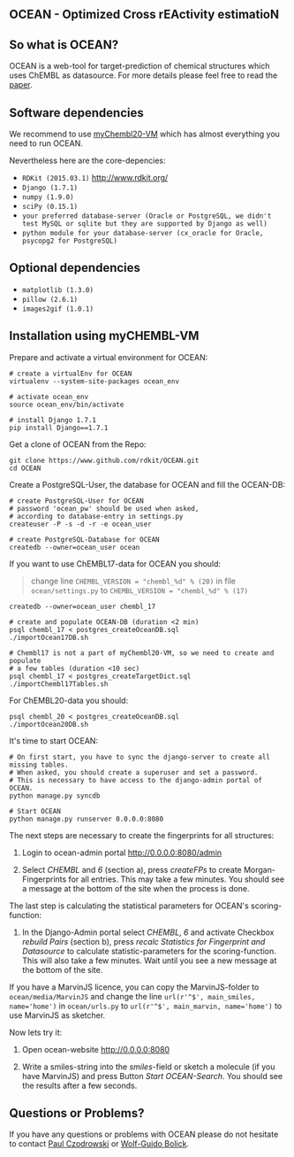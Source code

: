 OCEAN - Optimized Cross rEActivity estimatioN
--------

So what is OCEAN?
--------
OCEAN is a web-tool for target-prediction of chemical structures which uses ChEMBL as datasource.
For more details please feel free to read the [paper](http://dx.doi.org/10.1021/acs.jcim.6b00067).

Software dependencies
--------

We recommend to use [myChembl20-VM](http://chembl.blogspot.de/2015/07/mychembl-20-has-landed.html) which has almost everything you need to run OCEAN.

Nevertheless here are the core-depencies:

* `RDKit (2015.03.1)` http://www.rdkit.org/
* `Django (1.7.1)`
* `numpy (1.9.0)`
* `sciPy (0.15.1)`
* `your preferred database-server (Oracle or PostgreSQL, we didn't test MySQL or sqlite but they are supported by Django as well)`
* `python module for your database-server (cx_oracle for Oracle, psycopg2 for PostgreSQL)`

Optional dependencies
--------

* `matplotlib (1.3.0)`
* `pillow (2.6.1)`
* `images2gif (1.0.1)`

Installation using myCHEMBL-VM
--------
Prepare and activate a virtual environment for OCEAN:
```
# create a virtualEnv for OCEAN
virtualenv --system-site-packages ocean_env

# activate ocean_env
source ocean_env/bin/activate

# install Django 1.7.1
pip install Django==1.7.1
```
Get a clone of OCEAN from the Repo:
```
git clone https://www.github.com/rdkit/OCEAN.git
cd OCEAN
```
Create a PostgreSQL-User, the database for OCEAN and fill the OCEAN-DB:
```
# create PostgreSQL-User for OCEAN
# password 'ocean_pw' should be used when asked,
# according to database-entry in settings.py
createuser -P -s -d -r -e ocean_user

# create PostgreSQL-Database for OCEAN
createdb --owner=ocean_user ocean
```
If you want to use ChEMBL17-data for OCEAN you should:


>change line `CHEMBL_VERSION = "chembl_%d" % (20)` in file `ocean/settings.py` to `CHEMBL_VERSION = "chembl_%d" % (17)`

```
createdb --owner=ocean_user chembl_17

# create and populate OCEAN-DB (duration <2 min)
psql chembl_17 < postgres_createOceanDB.sql
./importOcean17DB.sh

# Chembl17 is not a part of myChembl20-VM, so we need to create and populate
# a few tables (duration <10 sec)
psql chembl_17 < postgres_createTargetDict.sql
./importChembl17Tables.sh
```
For ChEMBL20-data you should:
```
psql chembl_20 < postgres_createOceanDB.sql
./importOcean20DB.sh
```
It's time to start OCEAN:
```
# On first start, you have to sync the django-server to create all missing tables.
# When asked, you should create a superuser and set a password.
# This is necessary to have access to the django-admin portal of OCEAN.
python manage.py syncdb

# Start OCEAN
python manage.py runserver 0.0.0.0:8080
```
The next steps are necessary to create the fingerprints for all structures:
1. Login to ocean-admin portal http://0.0.0.0:8080/admin

2. Select *CHEMBL* and *6* (section a), press *createFPs* to create Morgan-Fingerprints for all entries. This may take a few minutes. You should see a message at the bottom of the site when the process is done.

The last step is calculating the statistical parameters for OCEAN's scoring-function:
1. In the Django-Admin portal select *CHEMBL*, *6* and activate Checkbox *rebuild Pairs* (section b), press *recalc Statistics for Fingerprint and Datasource* to calculate statistic-parameters for the scoring-function. This will also take a few minutes. Wait until you see a new message at the bottom of the site.

If you have a MarvinJS licence, you can copy the MarvinJS-folder to `ocean/media/MarvinJS` and change the line `url(r'^$', main_smiles, name='home')` in `ocean/urls.py` to `url(r'^$', main_marvin, name='home')` to use MarvinJS as sketcher.

Now lets try it:

1. Open ocean-website http://0.0.0.0:8080

2. Write a smiles-string into the *smiles*-field or sketch a molecule (if you have MarvinJS) and press Button *Start OCEAN-Search*. You should see the results after a few seconds.

Questions or Problems?
--------
If you have any questions or problems with OCEAN please do not hesitate to contact [Paul Czodrowski](mailto:Paul.Czodrowski@merckgroup.com) or [Wolf-Guido Bolick](mailto:wolf-guido.bolick@gmx.de).
